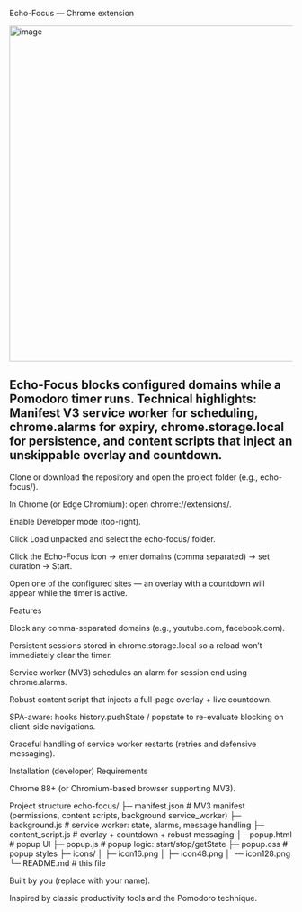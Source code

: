 Echo-Focus — Chrome extension

<img width="566" height="597" alt="image" src="https://github.com/user-attachments/assets/b7030171-f223-4174-b6d2-03e5019c691f" />

Echo-Focus blocks configured domains while a Pomodoro timer runs.
Technical highlights: Manifest V3 service worker for scheduling, chrome.alarms for expiry, chrome.storage.local for persistence, and content scripts that inject an unskippable overlay and countdown.
---
Clone or download the repository and open the project folder (e.g., echo-focus/).

In Chrome (or Edge Chromium): open chrome://extensions/.

Enable Developer mode (top-right).

Click Load unpacked and select the echo-focus/ folder.

Click the Echo-Focus icon → enter domains (comma separated) → set duration → Start.

Open one of the configured sites — an overlay with a countdown will appear while the timer is active.

Features

Block any comma-separated domains (e.g., youtube.com, facebook.com).

Persistent sessions stored in chrome.storage.local so a reload won’t immediately clear the timer.

Service worker (MV3) schedules an alarm for session end using chrome.alarms.

Robust content script that injects a full-page overlay + live countdown.

SPA-aware: hooks history.pushState / popstate to re-evaluate blocking on client-side navigations.

Graceful handling of service worker restarts (retries and defensive messaging).

Installation (developer)
Requirements

Chrome 88+ (or Chromium-based browser supporting MV3).

Project structure
echo-focus/
├─ manifest.json            # MV3 manifest (permissions, content scripts, background service_worker)
├─ background.js            # service worker: state, alarms, message handling
├─ content_script.js        # overlay + countdown + robust messaging
├─ popup.html               # popup UI
├─ popup.js                 # popup logic: start/stop/getState
├─ popup.css                # popup styles
├─ icons/
│  ├─ icon16.png
│  ├─ icon48.png
│  └─ icon128.png
└─ README.md                # this file

Built by you (replace with your name).

Inspired by classic productivity tools and the Pomodoro technique.
